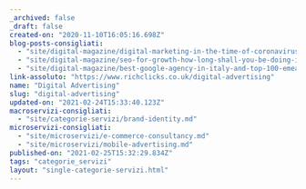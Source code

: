 ```yaml
---
_archived: false
_draft: false
created-on: "2020-11-10T16:05:16.698Z"
blog-posts-consigliati:
  - "site/digital-magazine/digital-marketing-in-the-time-of-coronavirus.md"
  - "site/digital-magazine/seo-for-growth-how-long-shall-you-be-doing-it.md"
  - "site/digital-magazine/best-google-agency-in-italy-and-top-100-emea.md"
link-assoluto: "https://www.richclicks.co.uk/digital-advertising"
name: "Digital Advertising"
slug: "digital-advertising"
updated-on: "2021-02-24T15:33:40.123Z"
macroservizi-consigliati:
  - "site/categorie-servizi/brand-identity.md"
microservizi-consigliati:
  - "site/microservizi/e-commerce-consultancy.md"
  - "site/microservizi/mobile-advertising.md"
published-on: "2021-02-25T15:32:29.834Z"
tags: "categorie_servizi"
layout: "single-categorie-servizi.html"
---
```




